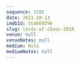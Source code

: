 ```yaml
---
sequence: 1181
date: 2021-10-13
imdbId: tt4669296
slug: lords-of-chaos-2018
venue: null
venueNotes: null
medium: Hulu
mediumNotes: null
---
```


